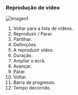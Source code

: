 ### Reprodução de vídeo

![Imagen1](http://static.energysistem.com/images/manuals/42500/5710f3b852845.jpg)

1. Voltar para a lista de vídeos.
2. Reproduzir / Parar.
3. Partilhar.
4. Definições.
5. A reproduzir vídeo.
6. Duração.
7. Ampliar o ecrã.
8. Avançar.
9. Parar.
10. Voltar.
11. Barra de progresso.
12. Tempo decorrido.
